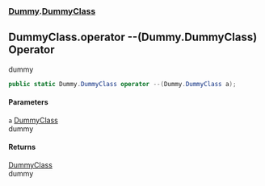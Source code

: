 ### [Dummy](./Dummy.md 'Dummy').[DummyClass](./Dummy-DummyClass.md 'Dummy.DummyClass')
## DummyClass.operator --(Dummy.DummyClass) Operator
dummy  
```csharp
public static Dummy.DummyClass operator --(Dummy.DummyClass a);
```
#### Parameters
<a name='Dummy-DummyClass-op_Decrement(Dummy-DummyClass)-a'></a>
`a` [DummyClass](./Dummy-DummyClass.md 'Dummy.DummyClass')  
dummy  
  
#### Returns
[DummyClass](./Dummy-DummyClass.md 'Dummy.DummyClass')  
dummy  
